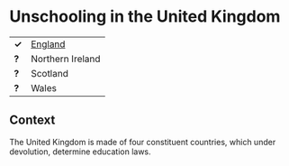 # Unschooling in the United Kingdom
| | |
|-|-|
| __✓__ | [England](England.md) |
| __?__ | Northern Ireland |
| __?__ | Scotland |
| __?__ | Wales |

## Context

The United Kingdom is made of four constituent countries, which under devolution, determine education laws.
